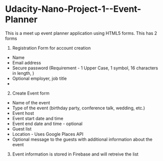# Udacity-Nano-Project-1--Event-Planner

This is a meet up event planner application using HTML5 forms.  This has 2 forms 

1. Registration Form for account creation
- Name
- Email address
- Secure password (Requirement - 1 Upper Case, 1 symbol, 16 characters in length, )
- Optional employer, job title
-
2. Create Event form
 - Name of the event
- Type of the event (birthday party, conference talk, wedding, etc.)
- Event host 
- Event start date and time
- Event end date and time - optional
- Guest list
- Location - Uses Google Places API
- Optional message to the guests with additional information about the event

3.  Event information is stored in Firebase and will retreive the list


